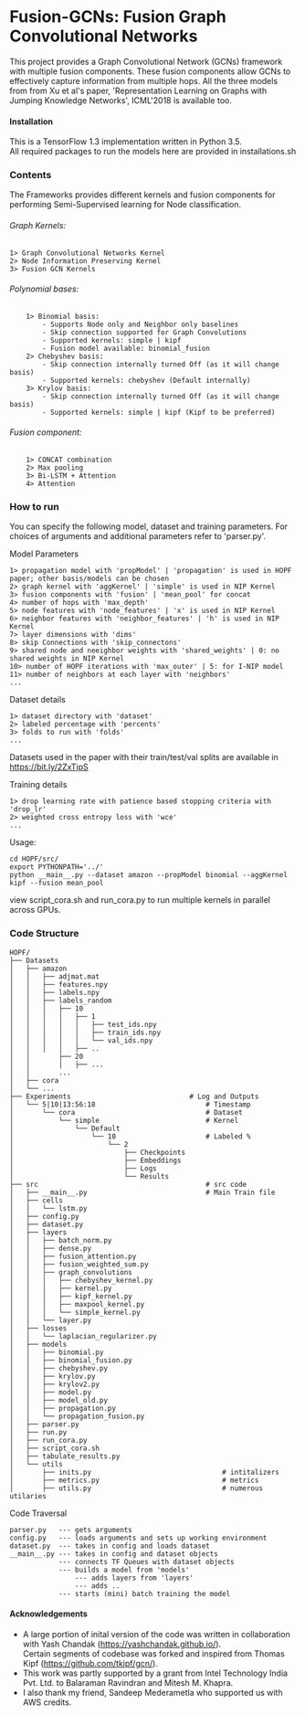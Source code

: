 # Fusion-GCNs: Fusion Graph Convolutional Networks

This project provides a Graph Convolutional Network (GCNs) framework with multiple fusion components. These fusion components allow GCNs to effectively capture information from multiple hops. All the three models from from Xu et al's paper, 'Representation Learning on Graphs with Jumping Knowledge Networks', ICML'2018 is available too.


#### Installation
This is a TensorFlow 1.3 implementation written in Python 3.5. <br>
All required packages to run the models here are provided in installations.sh

### Contents

The Frameworks provides different kernels and fusion components for performing Semi-Supervised learning for Node classification.

###### Graph Kernels:
    1> Graph Convolutional Networks Kernel 
    2> Node Information Preserving Kernel 
    3> Fusion GCN Kernels

###### Polynomial bases:
        1> Binomial basis:
            - Supports Node only and Neighbor only baselines
            - Skip connection supported for Graph Convolutions 
            - Supported kernels: simple | kipf 
            - Fusion model available: binomial_fusion
        2> Chebyshev basis:
            - Skip connection internally turned Off (as it will change basis)
            - Supported kernels: chebyshev (Default internally)
        3> Krylov basis:
            - Skip connection internally turned Off (as it will change basis)
            - Supported kernels: simple | kipf (Kipf to be preferred)

###### Fusion component:
        1> CONCAT combination
        2> Max pooling 
        3> Bi-LSTM + Attention
        4> Attention

### How to run

You can specify the following model, dataset and training parameters. 
For choices of arguments and additional parameters refer to 'parser.py'.

Model Parameters 

    1> propagation model with 'propModel' | 'propagation' is used in HOPF paper; other basis/models can be chosen  
    2> graph kernel with 'aggKernel' | 'simple' is used in NIP Kernel
    3> fusion components with 'fusion' | 'mean_pool' for concat 
    4> number of hops with 'max_depth' 
    5> node features with 'node_features' | 'x' is used in NIP Kernel
    6> neighbor features with 'neighbor_features' | 'h' is used in NIP Kernel
    7> layer dimensions with 'dims'
    8> skip Connections with 'skip_connectons' 
    9> shared node and neeighbor weights with 'shared_weights' | 0: no shared weights in NIP Kernel
    10> number of HOPF iterations with 'max_outer' | 5: for I-NIP model
    11> number of neighbors at each layer with 'neighbors'
    ...

Dataset details
    
    1> dataset directory with 'dataset' 
    2> labeled percentage with 'percents'
    3> folds to run with 'folds'
    ...
   Datasets used in the paper with their train/test/val splits are available in https://bit.ly/2ZxTipS
   
Training details

    1> drop learning rate with patience based stopping criteria with 'drop_lr'
    2> weighted cross entropy loss with 'wce'
    ...
    

Usage:

    cd HOPF/src/
    export PYTHONPATH='../'
    python __main__.py --dataset amazon --propModel binomial --aggKernel kipf --fusion mean_pool
    
view script_cora.sh and run_cora.py to run multiple kernels in parallel across GPUs.  

### Code Structure
    HOPF/
    ├── Datasets                               
    │   ├── amazon
    │   │   ├── adjmat.mat
    │   │   ├── features.npy
    │   │   ├── labels.npy
    │   │   ├── labels_random
    │   │   │   ├── 10
    │   │   │   │   ├── 1
    │   │   │   │   │   ├── test_ids.npy
    │   │   │   │   │   ├── train_ids.npy
    │   │   │   │   │   └── val_ids.npy
    │   │   │   │   ├── ..
    │   │       ├── 20
    │   │       │   ├── ...
    │   │       ...
    │   ├── cora
    │   └── ...
    ├── Experiments                             # Log and Outputs
    │   └── 5|10|13:56:18                           # Timestamp
    │       └── cora                                # Dataset
    │           └── simple                          # Kernel
    │               └── Default                     
    │                   └── 10                      # Labeled %
    │                       └── 2
    │                           ├── Checkpoints
    │                           ├── Embeddings
    │                           ├── Logs
    │                           └── Results
    ├── src                                         # src code
    │   ├── __main__.py                             # Main Train file
    │   ├── cells               
    │   │   └── lstm.py
    │   ├── config.py
    │   ├── dataset.py
    │   ├── layers
    │   │   ├── batch_norm.py
    │   │   ├── dense.py
    │   │   ├── fusion_attention.py
    │   │   ├── fusion_weighted_sum.py
    │   │   ├── graph_convolutions
    │   │   │   ├── chebyshev_kernel.py
    │   │   │   ├── kernel.py
    │   │   │   ├── kipf_kernel.py
    │   │   │   ├── maxpool_kernel.py
    │   │   │   └── simple_kernel.py
    │   │   └── layer.py
    │   ├── losses
    │   │   └── laplacian_regularizer.py
    │   ├── models
    │   │   ├── binomial.py
    │   │   ├── binomial_fusion.py
    │   │   ├── chebyshev.py
    │   │   ├── krylov.py
    │   │   ├── krylov2.py
    │   │   ├── model.py
    │   │   ├── model_old.py
    │   │   ├── propagation.py
    │   │   └── propagation_fusion.py
    │   ├── parser.py
    │   ├── run.py
    │   ├── run_cora.py
    │   ├── script_cora.sh
    │   ├── tabulate_results.py
    │   └── utils
    │       ├── inits.py                                # intitalizers
    │       ├── metrics.py                              # metrics
    │       ├── utils.py                                # numerous utilaries 



Code Traversal


    parser.py   --- gets arguments
    config.py   --- loads arguments and sets up working environment
    dataset.py  --- takes in config and loads dataset
    __main__.py --- takes in config and dataset objects
                --- connects TF Queues with dataset objects
                --- builds a model from 'models'
                    --- adds layers from 'layers'
                    --- adds ..
                --- starts (mini) batch training the model
                
                
#### Acknowledgements

- A large portion of inital version of the code was written in collaboration with Yash Chandak (https://yashchandak.github.io/). <br>
Certain segments of codebase was forked and inspired from Thomas Kipf (https://github.com/tkipf/gcn/).  <br>
- This work was partly supported by a grant from Intel Technology India Pvt. Ltd. to Balaraman Ravindran and Mitesh M. Khapra. <br>
- I also thank my friend, Sandeep Mederametla who supported us with AWS credits.

               
